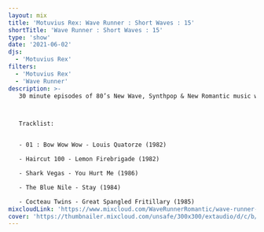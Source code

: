 ```yaml
---
layout: mix
title: 'Motuvius Rex: Wave Runner : Short Waves : 15'
shortTitle: 'Wave Runner : Short Waves : 15'
type: 'show'
date: '2021-06-02'
djs:
  - 'Motuvius Rex'
filters:
  - 'Motuvius Rex'
  - 'Wave Runner'
description: >-
   30 minute episodes of 80’s New Wave, Synthpop & New Romantic music with commentary on each song, the date of release and some very brief histories. Not too long, not too short! Just 30 minutes of nostalgic time travel to a magical era of fun and fashion! Hosted by Motuvius Rex, Wave Runner is a program of Radio Arcane based in Louisville, Kentucky.



   Tracklist:


   - 01 : Bow Wow Wow - Louis Quatorze (1982)

   - Haircut 100 - Lemon Firebrigade (1982)

   - Shark Vegas - You Hurt Me (1986)

   - The Blue Nile - Stay (1984)

   - Cocteau Twins - Great Spangled Fritillary (1985)
mixcloudLink: 'https://www.mixcloud.com/WaveRunnerRomantic/wave-runner-short-waves-15'
cover: 'https://thumbnailer.mixcloud.com/unsafe/300x300/extaudio/d/c/b/f/15f3-ae85-4eb3-b458-e3be91940272'
---
```

